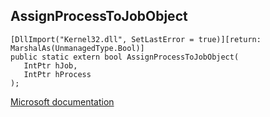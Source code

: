 ## AssignProcessToJobObject

```
[DllImport("Kernel32.dll", SetLastError = true)][return: MarshalAs(UnmanagedType.Bool)]
public static extern bool AssignProcessToJobObject(
   IntPtr hJob,
   IntPtr hProcess
);
```

[Microsoft documentation](https://docs.microsoft.com/en-us/windows/win32/api/winbase/nf-winbase-assignprocesstojobobject)
